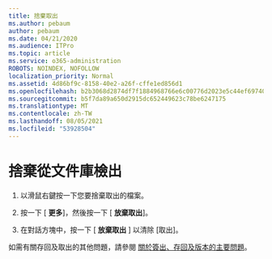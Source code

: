 ```yaml
---
title: 捨棄取出
ms.author: pebaum
author: pebaum
ms.date: 04/21/2020
ms.audience: ITPro
ms.topic: article
ms.service: o365-administration
ROBOTS: NOINDEX, NOFOLLOW
localization_priority: Normal
ms.assetid: 4d86bf9c-8158-40e2-a26f-cffe1ed856d1
ms.openlocfilehash: b2b3068d2874df7f1884968766e6c00776d2023e5c44ef697401485b57f9fadf
ms.sourcegitcommit: b5f7da89a650d2915dc652449623c78be6247175
ms.translationtype: MT
ms.contentlocale: zh-TW
ms.lasthandoff: 08/05/2021
ms.locfileid: "53928504"
---
```

# <a name="discard-a-check-out-from-a-document-library"></a>捨棄從文件庫檢出

1. 以滑鼠右鍵按一下您要捨棄取出的檔案。
    
2. 按一下 [ **更多**]，然後按一下 [ **放棄取出**]。 
    
3. 在對話方塊中，按一下 [ **放棄取出** ] 以清除 [取出]。 
    
如需有關存回及取出的其他問題，請參閱 [關於簽出、存回及版本的主要問題](https://go.microsoft.com/fwlink/?linkid=2018786)。
  

